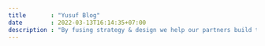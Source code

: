 ```yaml
---
title       : "Yusuf Blog"
date        : 2022-03-13T16:14:35+07:00
description : "By fusing strategy & design we help our partners build their brands, drive business, & stand out from the noise in saturated markets! Follow our blog for the latest case studies and projects."
---
```


